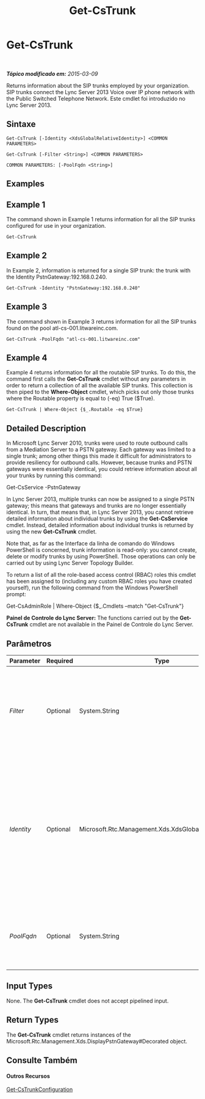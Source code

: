 ﻿---
title: Get-CsTrunk
TOCTitle: Get-CsTrunk
ms:assetid: c49407f2-2e03-4b8b-b51b-75b12ef87fd1
ms:mtpsurl: https://technet.microsoft.com/pt-br/library/JJ205244(v=OCS.15)
ms:contentKeyID: 49308038
ms.date: 05/19/2016
mtps_version: v=OCS.15
ms.translationtype: HT
---

# Get-CsTrunk

 

_**Tópico modificado em:** 2015-03-09_

Returns information about the SIP trunks employed by your organization. SIP trunks connect the Lync Server 2013 Voice over IP phone network with the Public Switched Telephone Network. Este cmdlet foi introduzido no Lync Server 2013.

## Sintaxe

    Get-CsTrunk [-Identity <XdsGlobalRelativeIdentity>] <COMMON PARAMETERS>

    Get-CsTrunk [-Filter <String>] <COMMON PARAMETERS>

    COMMON PARAMETERS: [-PoolFqdn <String>]

## Examples

## Example 1

The command shown in Example 1 returns information for all the SIP trunks configured for use in your organization.

    Get-CsTrunk

## Example 2

In Example 2, information is returned for a single SIP trunk: the trunk with the Identity PstnGateway:192.168.0.240.

    Get-CsTrunk -Identity "PstnGateway:192.168.0.240"

## Example 3

The command shown in Example 3 returns information for all the SIP trunks found on the pool atl-cs-001.litwareinc.com.

    Get-CsTrunk -PoolFqdn "atl-cs-001.litwareinc.com"

## Example 4

Example 4 returns information for all the routable SIP trunks. To do this, the command first calls the **Get-CsTrunk** cmdlet without any parameters in order to return a collection of all the available SIP trunks. This collection is then piped to the **Where-Object** cmdlet, which picks out only those trunks where the Routable property is equal to (-eq) True ($True).

    Get-CsTrunk | Where-Object {$_.Routable -eq $True}

## Detailed Description

In Microsoft Lync Server 2010, trunks were used to route outbound calls from a Mediation Server to a PSTN gateway. Each gateway was limited to a single trunk; among other things this made it difficult for administrators to provide resiliency for outbound calls. However, because trunks and PSTN gateways were essentially identical, you could retrieve information about all your trunks by running this command:

Get-CsService -PstnGateway

In Lync Server 2013, multiple trunks can now be assigned to a single PSTN gateway; this means that gateways and trunks are no longer essentially identical. In turn, that means that, in Lync Server 2013, you cannot retrieve detailed information about individual trunks by using the **Get-CsService** cmdlet. Instead, detailed information about individual trunks is returned by using the new **Get-CsTrunk** cmdlet.

Note that, as far as the Interface da linha de comando do Windows PowerShell is concerned, trunk information is read-only: you cannot create, delete or modify trunks by using PowerShell. Those operations can only be carried out by using Lync Server Topology Builder.

To return a list of all the role-based access control (RBAC) roles this cmdlet has been assigned to (including any custom RBAC roles you have created yourself), run the following command from the Windows PowerShell prompt:

Get-CsAdminRole | Where-Object {$\_.Cmdlets –match "Get-CsTrunk"}

**Painel de Controle do Lync Server:** The functions carried out by the **Get-CsTrunk** cmdlet are not available in the Painel de Controle do Lync Server.

## Parâmetros


<table>
<colgroup>
<col style="width: 25%" />
<col style="width: 25%" />
<col style="width: 25%" />
<col style="width: 25%" />
</colgroup>
<thead>
<tr class="header">
<th>Parameter</th>
<th>Required</th>
<th>Type</th>
<th>Description</th>
</tr>
</thead>
<tbody>
<tr class="odd">
<td><p><em>Filter</em></p></td>
<td><p>Optional</p></td>
<td><p>System.String</p></td>
<td><p>Enables you to use wildcard characters in order to return a SIP trunk (or collection of SIP trunks). For example, to return a collection of all the SIP trunks configured as part of the PSTN gateway service use this syntax:</p>
<p>-Filter &quot;PstnGateway:*&quot;</p></td>
</tr>
<tr class="even">
<td><p><em>Identity</em></p></td>
<td><p>Optional</p></td>
<td><p>Microsoft.Rtc.Management.Xds.XdsGlobalRelativeIdentity</p></td>
<td><p>Unique identifier for the SIP trunk to be returned. For example:</p>
<p>–Identity &quot;PstnGateway:192.168.0.240&quot;</p>
<p>Note that you cannot use wildcards when specifying an Identity. If you need to use wildcards, then include the Filter parameter instead.</p>
<p>If this parameter is not specified, then the <strong>Get-CsTrunk</strong> cmdlet returns a collection of all the SIP trunks in use in the organization.</p></td>
</tr>
<tr class="odd">
<td><p><em>PoolFqdn</em></p></td>
<td><p>Optional</p></td>
<td><p>System.String</p></td>
<td><p>Fully qualified domain name for the trunk or PSTN gateway as defined in the topology. For example:</p>
<p>-PoolFqdn &quot;atl-trunk-001.litwareinc.com&quot;</p></td>
</tr>
</tbody>
</table>


## Input Types

None. The **Get-CsTrunk** cmdlet does not accept pipelined input.

## Return Types

The **Get-CsTrunk** cmdlet returns instances of the Microsoft.Rtc.Management.Xds.DisplayPstnGateway\#Decorated object.

## Consulte Também

#### Outros Recursos

[Get-CsTrunkConfiguration](get-cstrunkconfiguration.md)

